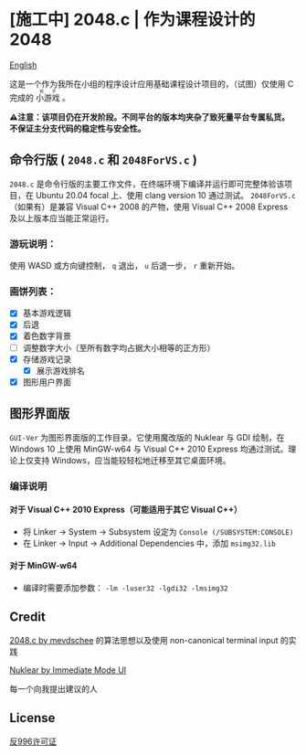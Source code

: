 # [施工中] 2048.c | 作为课程设计的 2048

[English](README.md)

这是一个作为我所在小组的程序设计应用基础课程设计项目的，（试图）仅使用 C 完成的 <ruby><rb>小游戏</rb><rt>轮子</rt></ruby> 。

**⚠注意：该项目仍在开发阶段。不同平台的版本均夹杂了致死量平台专属私货。不保证主分支代码的稳定性与安全性。**

## 命令行版 ( `2048.c` 和 `2048ForVS.c` )

`2048.c` 是命令行版的主要工作文件，在终端环境下编译并运行即可完整体验该项目，在 Ubuntu 20.04 focal 上、使用 clang version 10 通过测试。 `2048ForVS.c` （如果有）是兼容 Visual C++ 2008 的产物，使用 Visual C++ 2008 Express 及以上版本应当能正常运行。

### 游玩说明：

使用 WASD 或方向键控制， `q` 退出， `u` 后退一步， `r` 重新开始。

### 画饼列表：

- [X] 基本游戏逻辑
- [X] 后退
- [X] 着色数字背景
- [ ] 调整数字大小（至所有数字均占据大小相等的正方形）
- [X] 存储游戏记录
  - [X] 展示游戏排名
- [X] 图形用户界面

## 图形界面版 

`GUI-Ver` 为图形界面版的工作目录。它使用魔改版的 Nuklear 与 GDI 绘制，在 Windows 10 上使用 MinGW-w64 与 Visual C++ 2010 Express 均通过测试。理论上仅支持 Windows，应当能较轻松地迁移至其它桌面环境。

### 编译说明

#### 对于 Visual C++ 2010 Express（可能适用于其它 Visual C++）

- 将 Linker -> System -> Subsystem 设定为 `Console (/SUBSYSTEM:CONSOLE)`
- 在 Linker -> Input -> Additional Dependencies 中，添加 `msimg32.lib`

#### 对于 MinGW-w64

- 编译时需要添加参数： `-lm -luser32 -lgdi32 -lmsimg32`

## Credit

[2048.c by mevdschee](https://github.com/mevdschee/2048.c) 的算法思想以及使用 non-canonical terminal input 的实践

[Nuklear by Immediate Mode UI](https://github.com/immediate-mode-ui/Nuklear/)

每一个向我提出建议的人

## License

[反996许可证](LICENSE)